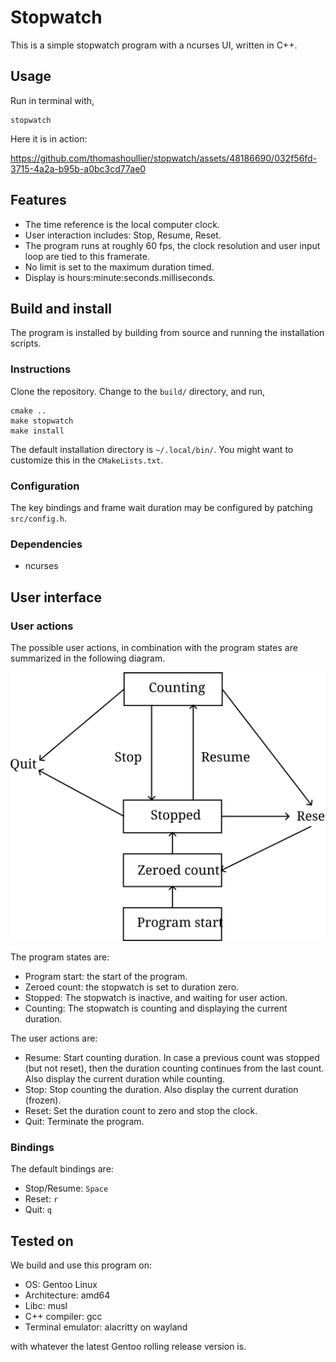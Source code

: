 # Stopwatch
This is a simple stopwatch program with a ncurses UI, written in C++.

## Usage
Run in terminal with,

```shell
stopwatch
```

Here it is in action:

https://github.com/thomashoullier/stopwatch/assets/48186690/032f56fd-3715-4a2a-b95b-a0bc3cd77ae0

## Features
* The time reference is the local computer clock.
* User interaction includes: Stop, Resume, Reset.
* The program runs at roughly 60 fps, the clock resolution
  and user input loop are tied to this framerate.
* No limit is set to the maximum duration timed.
* Display is hours:minute:seconds.milliseconds.

## Build and install
The program is installed by building from source and running the
installation scripts.

### Instructions
Clone the repository. Change to the `build/` directory, and run,

```shell
cmake ..
make stopwatch
make install
```

The default installation directory is `~/.local/bin/`. You might want
to customize this in the `CMakeLists.txt`.

### Configuration
The key bindings and frame wait duration may be configured by patching
`src/config.h`.

### Dependencies
* ncurses

## User interface
### User actions
The possible user actions, in combination with the program states are
summarized in the following diagram.

![ui_state](doc/ui_state.svg)

The program states are:
* Program start: the start of the program.
* Zeroed count: the stopwatch is set to duration zero.
* Stopped: The stopwatch is inactive, and waiting for user action.
* Counting: The stopwatch is counting and displaying the current duration.

The user actions are:
* Resume: Start counting duration. In case a previous count was stopped (but not
  reset), then the duration counting continues from the last count.
  Also display the current duration while counting.
* Stop: Stop counting the duration. Also display the current duration (frozen).
* Reset: Set the duration count to zero and stop the clock.
* Quit: Terminate the program.

### Bindings
The default bindings are:
* Stop/Resume: `Space`
* Reset: `r`
* Quit: `q`

## Tested on
We build and use this program on:
* OS: Gentoo Linux
* Architecture: amd64
* Libc: musl
* C++ compiler: gcc
* Terminal emulator: alacritty on wayland

with whatever the latest Gentoo rolling release version is.
